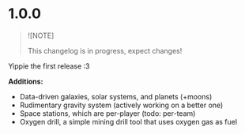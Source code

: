 # 1.0.0

> ![NOTE]
> 
> This changelog is in progress, expect changes!

Yippie the first release :3

**Additions:**

- Data-driven galaxies, solar systems, and planets (+moons)
- Rudimentary gravity system (actively working on a better one)
- Space stations, which are per-player (todo: per-team)
- Oxygen drill, a simple mining drill tool that uses oxygen gas as fuel
